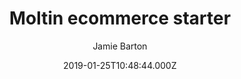 ---
title: Moltin ecommerce starter
github: https://github.com/moltin/gatsby-demo-store
demo: https://demo.moltin.com
author: Jamie Barton
ssg:
  - Gatsby
cms:
  - Markdown
date: 2019-01-25T10:48:44.000Z
description: Moltin + Gatsby powered online store
draft: true
publish_date: '2019-01-25T10:48:44Z'
update_date: '2020-06-17T21:09:12Z'
github_star: 95
github_fork: 39
---